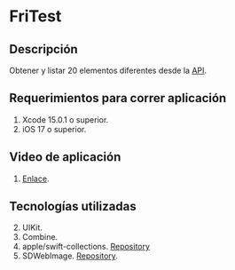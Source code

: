 # FriTest
## Descripción
Obtener y listar 20 elementos diferentes desde la [API](https://www.themealdb.com/api/json/v1/1/random.php).

## Requerimientos para correr aplicación
1. Xcode 15.0.1 o superior.
2. iOS 17 o superior.

## Video de aplicación
1. [Enlace](https://drive.google.com/file/d/1POpg8Gt4VSOTuqbk_BV9gMO_V2tle-IL/view?usp=sharing).

## Tecnologías utilizadas
2. UIKit.
3. Combine.
4. apple/swift-collections. [Repository](https://github.com/apple/swift-collections)
5. SDWebImage. [Repository](https://github.com/SDWebImage/SDWebImage).